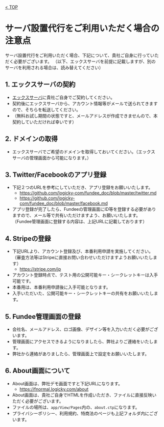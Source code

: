 [< TOP](/README.md)

# サーバ設置代行をご利用いただく場合の注意点
サーバ設置代行をご利用いただく場合、下記について、貴社ご自身に行っていただく必要がございます。
（以下、エックスサーバを前提に記載しますが、別のサーバを利用される場合は、読み替えてください）

## 1. エックスサーバの契約
- [エックスサーバ](https://www.xserver.ne.jp/)に貴社ご自身でご契約してください。
- 契約後にエックスサーバから、アカウント情報等がメールで送られてきますので、そちらを転送してください。
- （無料お試し期間の状態ですと、メールアドレスが作成できませんので、本契約していただければ幸いです）

## 2. ドメインの取得
- エックスサーバでご希望のドメインを取得しておいてください。（エックスサーバの管理画面から可能になります。）

## 3. Twitter/Facebookのアプリ登録
- 下記２つのURLを参考にしていただき、アプリ登録をお願いいたします。
  - https://github.com/logicky-com/fundee_doc/blob/master/twitter.md
  - https://github.com/logicky-com/fundee_doc/blob/master/facebook.md
- アプリ登録が完了したら、Fundeeの管理画面にID等を登録する必要がありますので、メール等で共有いただけますよう、お願いいたします。
（Fundee管理画面に登録する内容は、上記URLに記載しております）

## 4. Stripeの登録
- 下記URLより、アカウント登録及び、本番利用申請を実施してください。（審査方法等はStripeに直接お問い合わせいただけますようお願いいたします）
  - https://stripe.com/jp
- アカウント登録時点で、テスト用の公開可能キー・シークレットキーは入手可能です。
- 本番用は、本番利用申請後に入手可能となります。
- 入手いただいた、公開可能キー・シークレットキーの共有をお願いいたします。

## 5. Fundee管理画面の登録
- 会社名、メールアドレス、ロゴ画像、デザイン等を入力いただく必要がございます。
- 管理画面にアクセスできるようになりましたら、弊社よりご連絡をいたします。
- 弊社から連絡がありましたら、管理画面上で設定をお願いいたします。

## 6. About画面について
- About画面は、弊社デモ画面ですと下記URLになります。
  - https://fnormal.logicky.com/about
- About画面は、貴社ご自身でHTMLを作成いただき、ファイルに直接反映いただく必要がございます。
- ファイルの場所は、`app/View/Pages`内の、`about.ctp`になります。
- プライバシーポリシー、利用規約、特商法のページも上記フォルダ内にございます。
